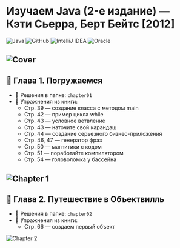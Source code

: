 # Изучаем Java (2-е издание) — Кэти Сьерра, Берт Бейтс [2012]

![Java](https://img.shields.io/badge/java-%23ED8B00.svg?style=for-the-badge&logo=java&logoColor=white)
![GitHub](https://img.shields.io/badge/github-%23121011.svg?style=for-the-badge&logo=github&logoColor=white)
![IntelliJ IDEA](https://img.shields.io/badge/IntelliJIDEA-000000.svg?style=for-the-badge&logo=intellij-idea&logoColor=white)
![Oracle](https://img.shields.io/badge/Oracle-F80000?style=for-the-badge&logo=oracle&logoColor=white)

![Cover](https://github.com/user-attachments/assets/09385d91-2faf-446b-a856-8de16996b616)
---
## 📘 Глава 1. Погружаемся

- 📂 Решения в папке: `chapter01`
- 📄 Упражнения из книги:
    - Стр. 39 — создание класса с методом main
    - Стр. 42 — пример цикла while
    - Стр. 43 — условное ветвление
    - Стр. 43 — наточите свой карандаш
    - Стр. 44 — создание серьезного бизнес-приложения
    - Стр. 46, 47 — генератор фраз
    - Стр. 50 — магнитики с кодом
    - Стр. 51 — поработайте компилятором
    - Стр. 54 — головоломка у бассейна

![Chapter 1](https://github.com/user-attachments/assets/a1dbfa13-ec83-47cb-9c39-9796de42dbb0)
---
## 📘 Глава 2. Путешествие в Объектвилль

- 📂 Решения в папке: `chapter02`
- 📄 Упражнения из книги:
  - Стр. 66 — создаем первый объект

![Chapter 2](https://github.com/user-attachments/assets/c94ba411-c0d9-450a-9884-bfafdde51471)